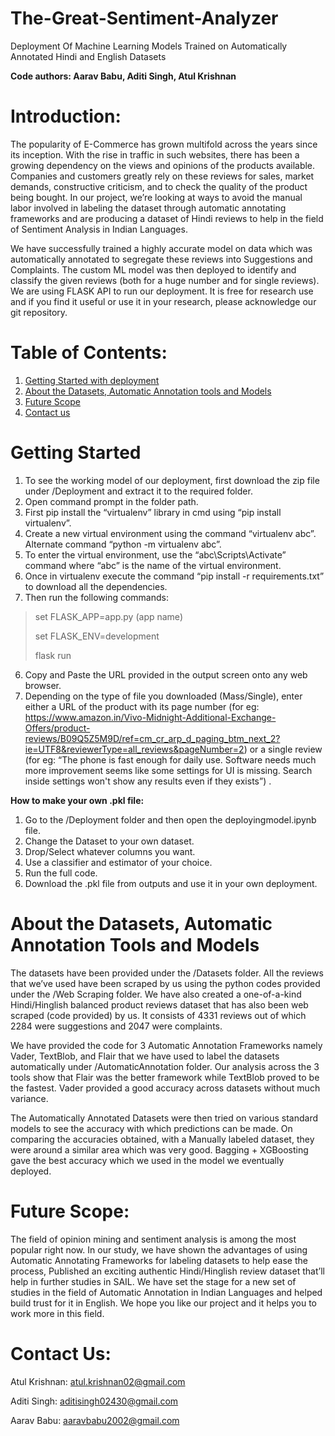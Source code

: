 # The-Great-Sentiment-Analyzer
Deployment Of Machine Learning Models Trained on Automatically Annotated Hindi and English Datasets

**Code authors: Aarav Babu, Aditi Singh, Atul Krishnan**

# Introduction:

The popularity of E-Commerce has grown multifold across the years since its inception. With the rise in traffic in such websites, there has been a growing dependency on the views and opinions of the products available. Companies and customers greatly rely on these reviews for sales, market demands, constructive criticism, and to check the quality of the product being bought. In our project, we’re looking at ways to avoid the manual labor involved in labeling the dataset through automatic annotating frameworks and are producing a dataset of Hindi reviews to help in the field of Sentiment Analysis in Indian Languages.

We have successfully trained a highly accurate model on data which was automatically annotated to segregate these reviews into Suggestions and Complaints. The custom ML model was then deployed to identify and classify the given reviews (both for a huge number and for single reviews). We are using FLASK API to run our deployment. It is free for research use and if you find it useful or use it in your research, please acknowledge our git repository.

# Table of Contents:

1. [Getting Started with deployment](#Getting-Started)
2. [About the Datasets, Automatic Annotation tools and Models](#About-the-Datasets,-Automatic-Annotation-Tools-and-Models)
3. [Future Scope](#Future-Scope)
4. [Contact us](#Contact-Us)

# Getting Started

1. To see the working model of our deployment, first download the zip file under /Deployment and extract it to the required folder.
2. Open command prompt in the folder path.
3. First pip install the “virtualenv” library in cmd using “pip install virtualenv”.
4. Create a new virtual environment using the command “virtualenv abc”.
    Alternate command “python -m virtualenv abc”.
3. To enter the virtual environment, use the “abc\Scripts\Activate” command where “abc” is the name of the virtual environment.
4. Once in virtualenv execute the command “pip install -r requirements.txt” to download all the dependencies.
5. Then run the following commands:
> set FLASK_APP=app.py (app name)
> 
> set FLASK_ENV=development
> 
> flask run
6. Copy and Paste the URL provided in the output screen onto any web browser.
7. Depending on the type of file you downloaded (Mass/Single), enter either a URL of        the product with its page number
 (for eg:      https://www.amazon.in/Vivo-Midnight-Additional-Exchange-Offers/product-reviews/B09Q5Z5M9D/ref=cm_cr_arp_d_paging_btm_next_2?ie=UTF8&reviewerType=all_reviews&pageNumber=2) or a single review (for eg: “The phone is fast enough for daily use. Software needs much more improvement seems like some settings for UI is missing. Search inside settings won't show any results even if they exists”) .

**How to make your own .pkl file:**
1. Go to the /Deployment folder and then open the deployingmodel.ipynb file.
2. Change the Dataset to your own dataset.
3. Drop/Select whatever columns you want.
4. Use a classifier and estimator of your choice.
5. Run the full code.
6. Download the .pkl file from outputs and use it in your own deployment.

# About the Datasets, Automatic Annotation Tools and Models

The datasets have been provided under the /Datasets folder. All the reviews that we’ve used have been scraped by us using the python codes provided under the /Web Scraping folder. We have also created a one-of-a-kind Hindi/Hinglish balanced product reviews dataset that has also been web scraped (code provided) by us. It consists of 4331 reviews out of which 2284 were suggestions and 2047 were complaints.

We have provided the code for 3 Automatic Annotation Frameworks namely Vader, TextBlob, and Flair that we have used to label the datasets automatically under /AutomaticAnnotation folder. Our analysis across the 3 tools show that Flair was the better framework while TextBlob proved to be the fastest. Vader provided a good accuracy across datasets without much variance. 

The Automatically Annotated Datasets were then tried on various standard models to see the accuracy with which predictions can be made. On comparing the accuracies obtained, with a Manually labeled dataset, they were around a similar area which was very good. Bagging + XGBoosting gave the best accuracy which we used in the model we eventually deployed.

# Future Scope:

The field of opinion mining and sentiment analysis is among the most popular right now. In our study, we have shown the advantages of using Automatic Annotating Frameworks for labeling datasets to help ease the process, Published an exciting authentic Hindi/Hinglish review dataset that’ll help in further studies in SAIL. 
We have set the stage for a new set of studies in the field of Automatic Annotation in Indian Languages and helped build trust for it in English.
We hope you like our project and it helps you to work more in this field.

# Contact Us:

Atul Krishnan: atul.krishnan02@gmail.com

Aditi Singh: aditisingh02430@gmail.com

Aarav Babu: aaravbabu2002@gmail.com

